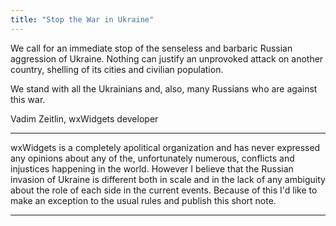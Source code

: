 ```yaml
---
title: "Stop the War in Ukraine"
---
```


We call for an immediate stop of the senseless and barbaric Russian aggression
of Ukraine. Nothing can justify an unprovoked attack on another country,
shelling of its cities and civilian population. 

We stand with all the Ukrainians and, also, many Russians who are against this
war.

Vadim Zeitlin, wxWidgets developer

---

wxWidgets is a completely apolitical organization and has never expressed any
opinions about any of the, unfortunately numerous, conflicts and injustices
happening in the world. However I believe that the Russian invasion of Ukraine
is different both in scale and in the lack of any ambiguity about the role of
each side in the current events. Because of this I'd like to make an exception
to the usual rules and publish this short note.

---
